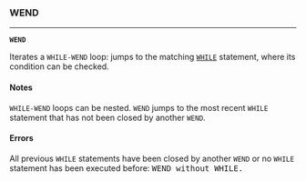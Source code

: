 ### WEND
***
<code><b>WEND</b></code>

Iterates a `WHILE-WEND` loop: jumps to the matching [`WHILE`](#WHILE) statement, where its
condition can be checked.

#### Notes
`WHILE-WEND` loops can be nested. `WEND` jumps to the most recent `WHILE` statement
that has not been closed by another `WEND`.

#### Errors
All previous `WHILE` statements have been closed by another `WEND` or no `WHILE`
statement has been executed before: <samp>WEND without WHILE.</samp>
